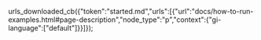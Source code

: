 urls_downloaded_cb({"token":"started.md","urls":[{"url":"docs/how-to-run-examples.html#page-description","node_type":"p","context":{"gi-language":["default"]}}]});